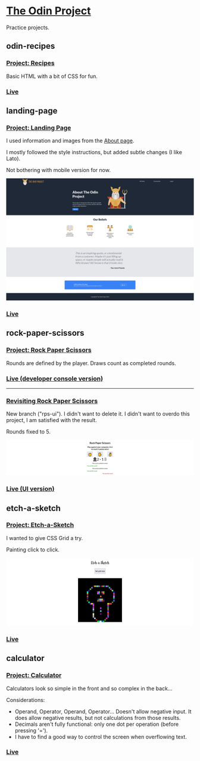 # [The Odin Project](https://www.theodinproject.com)
Practice projects.

## odin-recipes
### [Project: Recipes](https://www.theodinproject.com/lessons/foundations-recipes)
Basic HTML with a bit of CSS for fun.

### [Live](https://juanmaroni.me/the-odin-project/odin-recipes/)

## landing-page
### [Project: Landing Page](https://www.theodinproject.com/lessons/foundations-landing-page)
I used information and images from the [About page](https://www.theodinproject.com/about).

I mostly followed the style instructions, but added subtle changes (I like Lato).

Not bothering with mobile version for now.

![Screenshot landing-page](https://raw.githubusercontent.com/juanmaroni/the-odin-project/f253a870116c9e60385a5120f24c8c0e5d30978a/landing-page/screenshot.png)

### [Live](https://juanmaroni.me/the-odin-project/landing-page/)

## rock-paper-scissors
### [Project: Rock Paper Scissors](https://www.theodinproject.com/lessons/foundations-rock-paper-scissors)
Rounds are defined by the player. Draws count as completed rounds.

### [Live (developer console version)](https://juanmaroni.me/the-odin-project/rock-paper-scissors/console/)

-----

### [Revisiting Rock Paper Scissors](https://www.theodinproject.com/lessons/foundations-revisiting-rock-paper-scissors)
New branch ("rps-ui"). I didn't want to delete it. I didn't want to overdo this project, I am satisfied with the result.

Rounds fixed to 5.

![Screenshot rock-paper-sicssors](https://raw.githubusercontent.com/juanmaroni/the-odin-project/main/rock-paper-scissors/screenshot.png)

### [Live (UI version)](https://juanmaroni.me/the-odin-project/rock-paper-scissors/ui/)

## etch-a-sketch
### [Project: Etch-a-Sketch](https://www.theodinproject.com/lessons/foundations-etch-a-sketch)
I wanted to give CSS Grid a try.

Painting click to click.

![Screenshot etch-a-sketch](https://raw.githubusercontent.com/juanmaroni/the-odin-project/main/etch-a-sketch/screenshot.png)

### [Live](https://juanmaroni.me/the-odin-project/etch-a-sketch/)

## calculator
### [Project: Calculator](https://www.theodinproject.com/lessons/foundations-calculator)
Calculators look so simple in the front and so complex in the back...

Considerations:
- Operand, Operator, Operand, Operator... Doesn't allow negative input. It does allow negative results, but not calculations from those results.
- Decimals aren't fully functional: only one dot per operation (before pressing '=').
- I have to find a good way to control the screen when overflowing text.

### [Live](https://juanmaroni.me/the-odin-project/calculator/)
